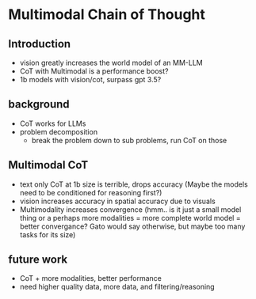 # Multimodal Chain of Thought

## Introduction
 - vision greatly increases the world model of an MM-LLM
 - CoT with Multimodal is a performance boost?
 - 1b models with vision/cot, surpass gpt 3.5?

## background
 - CoT works for LLMs
 - problem decomposition
    - break the problem down to sub problems, run CoT on those

## Multimodal CoT
 - text only CoT at 1b size is terrible, drops accuracy (Maybe the models need to be conditioned for reasoning first?)
 - vision increases accuracy in spatial accuracy due to visuals
 - Multimodality increases convergence (hmm.. is it just a small model thing or a perhaps more modalities = more complete world model = better convergance? Gato would say otherwise, but maybe too many tasks for its size)


## future work
 - CoT + more modalities, better performance
 - need higher quality data, more data, and filtering/reasoning